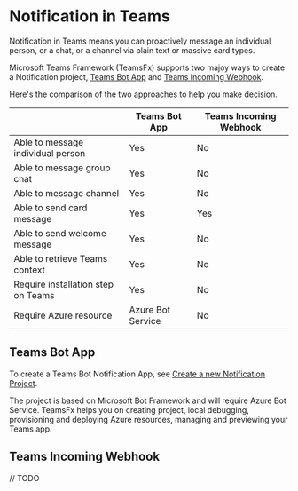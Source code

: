 # Notification in Teams

Notification in Teams means you can proactively message an individual person, or a chat, or a channel via plain text or massive card types.

Microsoft Teams Framework (TeamsFx) supports two majoy ways to create a Notification project, [Teams Bot App](#teams-bot-app) and [Teams Incoming Webhook](#teams-incoming-webhook).

Here's the comparison of the two approaches to help you make decision.

| | **Teams Bot App** | **Teams Incoming Webhook** |
| - | - | - |
| Able to message individual person | Yes | No |
| Able to message group chat | Yes | No |
| Able to message channel | Yes | No |
| Able to send card message | Yes | Yes |
| Able to send welcome message | Yes | No |
| Able to retrieve Teams context | Yes | No |
| Require installation step on Teams | Yes | No |
| Require Azure resource | Azure Bot Service | No |

## Teams Bot App

To create a Teams Bot Notification App, see [Create a new Notification Project](%5BDocument%5D-Notification-(Preview-feature)#create-a-new-notification-project#create-a-new-notification-project).

The project is based on Microsoft Bot Framework and will require Azure Bot Service. TeamsFx helps you on creating project, local debugging, provisioning and deploying Azure resources, managing and previewing your Teams app.

## Teams Incoming Webhook
// TODO